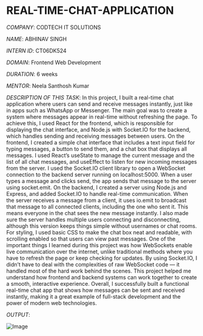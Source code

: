 # REAL-TIME-CHAT-APPLICATION

*COMPANY*: CODTECH IT SOLUTIONS

*NAME*: ABHINAV SINGH

*INTERN ID*: CT06DK524

*DOMAIN*: Frontend Web Development

*DURATION*: 6 weeks

*MENTOR*: Neela Santhosh Kumar

*DESCRIPTION OF THIS TASK*: In this project, I built a real-time chat application where users can send and receive messages instantly, just like in apps such as WhatsApp or Messenger. The main goal was to create a system where messages appear in real-time without refreshing the page. To achieve this, I used React for the frontend, which is responsible for displaying the chat interface, and Node.js with Socket.IO for the backend, which handles sending and receiving messages between users. On the frontend, I created a simple chat interface that includes a text input field for typing messages, a button to send them, and a chat box that displays all messages. I used React’s useState to manage the current message and the list of all chat messages, and useEffect to listen for new incoming messages from the server. I used the Socket.IO client library to open a WebSocket connection to the backend server running on localhost:5000. When a user types a message and clicks send, the app sends that message to the server using socket.emit. On the backend, I created a server using Node.js and Express, and added Socket.IO to handle real-time communication. When the server receives a message from a client, it uses io.emit to broadcast that message to all connected clients, including the one who sent it. This means everyone in the chat sees the new message instantly. I also made sure the server handles multiple users connecting and disconnecting, although this version keeps things simple without usernames or chat rooms. For styling, I used basic CSS to make the chat box neat and readable, with scrolling enabled so that users can view past messages. One of the important things I learned during this project was how WebSockets enable live communication over the internet, unlike traditional methods where you have to refresh the page or keep checking for updates. By using Socket.IO, I didn’t have to deal with the complexities of raw WebSocket code — it handled most of the hard work behind the scenes. This project helped me understand how frontend and backend systems can work together to create a smooth, interactive experience. Overall, I successfully built a functional real-time chat app that shows how messages can be sent and received instantly, making it a great example of full-stack development and the power of modern web technologies.

*OUTPUT*: 

![Image](https://github.com/user-attachments/assets/11fa45dc-4947-4e69-99c1-43f2f3bbad30)

